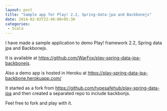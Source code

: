 ```yaml
---
layout: post
title: "Sample app for Play! 2.2, Spring-data-jpa and Backbonejs"
date: 2014-02-02T22:49:00+05:30
categories:
 - Scala
---
```


I have made a sample application to demo Play! framework 2.2, Spring data jpa and Backbonejs.

It is available at  <a href="https://github.com/WarFox/play-spring-data-jpa-backbonejs">https://github.com/WarFox/play-spring-data-jpa-backbonejs</a>.

Also a demo app is hosted in Heroku at <a href="https://play-spring-data-jpa-backbone.herokuapp.com/">https://play-spring-data-jpa-backbone.herokuapp.com/</a>

It started as a fork from <a href="https://github.com/typesafehub/play-spring-data-jpa/">https://github.com/typesafehub/play-spring-data-jpa</a> and then created a separated repo to include backbonjs.

Feel free to fork and play with it.
